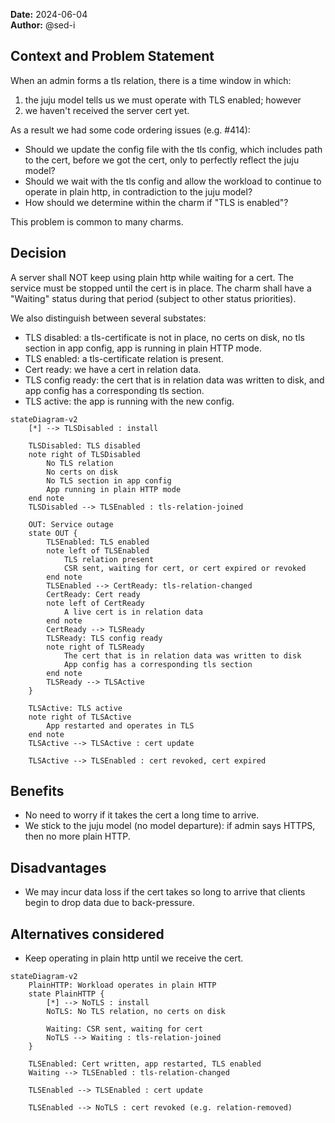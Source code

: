 **Date:** 2024-06-04<br/>
**Author:** @sed-i

## Context and Problem Statement
When an admin forms a tls relation, there is a time window in which:

1. the juju model tells us we must operate with TLS enabled; however
2. we haven't received the server cert yet.

As a result we had some code ordering issues (e.g. #414):
- Should we update the config file with the tls config, which includes path to
  the cert, before we got the cert, only to perfectly reflect the juju model?
- Should we wait with the tls config and allow the workload to continue to
  operate in plain http, in contradiction to the juju model?
- How should we determine within the charm if "TLS is enabled"?

This problem is common to many charms.

## Decision
A server shall NOT keep using plain http while waiting for a cert. The service
must be stopped until the cert is in place.
The charm shall have a "Waiting" status during that period (subject to other
status priorities).

We also distinguish between several substates:
- TLS disabled: a tls-certificate is not in place, no certs on disk, no tls
  section in app config, app is running in plain HTTP mode.
- TLS enabled: a tls-certificate relation is present.
- Cert ready: we have a cert in relation data.
- TLS config ready: the cert that is in relation data was written to disk, and
  app config has a corresponding tls section.
- TLS active: the app is running with the new config.

```mermaid
stateDiagram-v2
    [*] --> TLSDisabled : install

    TLSDisabled: TLS disabled
    note right of TLSDisabled
        No TLS relation
        No certs on disk
        No TLS section in app config
        App running in plain HTTP mode
    end note
    TLSDisabled --> TLSEnabled : tls-relation-joined

    OUT: Service outage
    state OUT {
        TLSEnabled: TLS enabled
        note left of TLSEnabled
            TLS relation present
            CSR sent, waiting for cert, or cert expired or revoked
        end note
        TLSEnabled --> CertReady: tls-relation-changed
        CertReady: Cert ready
        note left of CertReady
            A live cert is in relation data
        end note
        CertReady --> TLSReady
        TLSReady: TLS config ready
        note right of TLSReady
            The cert that is in relation data was written to disk
            App config has a corresponding tls section
        end note
        TLSReady --> TLSActive
    }

    TLSActive: TLS active
    note right of TLSActive
        App restarted and operates in TLS
    end note
    TLSActive --> TLSActive : cert update

    TLSActive --> TLSEnabled : cert revoked, cert expired
```

## Benefits
- No need to worry if it takes the cert a long time to arrive.
- We stick to the juju model (no model departure): if admin says HTTPS, then no
  more plain HTTP.

## Disadvantages
- We may incur data loss if the cert takes so long to arrive that clients begin
  to drop data due to back-pressure.

## Alternatives considered
- Keep operating in plain http until we receive the cert.

```mermaid
stateDiagram-v2
    PlainHTTP: Workload operates in plain HTTP
    state PlainHTTP {
        [*] --> NoTLS : install
        NoTLS: No TLS relation, no certs on disk

        Waiting: CSR sent, waiting for cert
        NoTLS --> Waiting : tls-relation-joined
    }

    TLSEnabled: Cert written, app restarted, TLS enabled
    Waiting --> TLSEnabled : tls-relation-changed

    TLSEnabled --> TLSEnabled : cert update

    TLSEnabled --> NoTLS : cert revoked (e.g. relation-removed)
```
